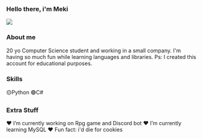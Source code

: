 ### Hello there, i'm Meki

![](https://thumbs.gfycat.com/SphericalNegligibleFreshwatereel-size_restricted.gif)

### About me
20 yo Computer Science student and working in a small company. I'm having so much fun while learning languages and libraries. Ps: I created this account for educational purposes.

### Skills
🟡Python
🟣C#

### Extra Stuff
❤ I’m currently working on Rpg game and Discord bot 
❤ I’m currently learning MySQL 
❤ Fun fact: i'd die for cookies 
